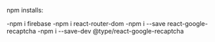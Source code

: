 npm installs:

-npm i firebase
-npm i react-router-dom
-npm i --save react-google-recaptcha
-npm i --save-dev @type/react-google-recaptcha